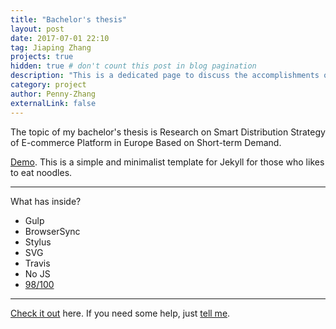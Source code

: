 ```yaml
---
title: "Bachelor's thesis"
layout: post
date: 2017-07-01 22:10
tag: Jiaping Zhang
projects: true
hidden: true # don't count this post in blog pagination
description: "This is a dedicated page to discuss the accomplishments of my Bachelor's thesis."
category: project
author: Penny-Zhang
externalLink: false
---
```


The topic of my bachelor's thesis is Research on Smart Distribution Strategy of E-commerce Platform in Europe Based on Short-term Demand.

[Demo](https://sergiokopplin.github.io/indigo/). This is a simple and minimalist template for Jekyll for those who likes to eat noodles.

---

What has inside?

- Gulp
- BrowserSync
- Stylus
- SVG
- Travis
- No JS
- [98/100](https://developers.google.com/speed/pagespeed/insights/?url=http%3A%2F%2Fsergiokopplin.github.io%2Findigo%2F)

---

[Check it out](https://sergiokopplin.github.io/indigo/) here.
If you need some help, just [tell me](https://github.com/sergiokopplin/indigo/issues).
